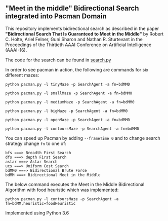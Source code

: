 ## "Meet in the middle" Bidirectional Search integrated into Pacman Domain

This repository implements bidirectional search as described in the paper **"Bidirectional Search That Is Guaranteed to Meet in the Middle"** by Robert C. Holte, Ariel Felner, Guni Sharon and Nathan R. Sturtevant in the Proceedings of the Thirtieth AAAI Conference on Artificial Intelligence (AAAI-16).

The code for the search can be found in [search.py](https://github.com/deepakshi-mittal/bds_search/blob/BDSFinalProject/search/search.py)

In order to see pacman in action, the following are commands for six different mazes:
```
python pacman.py -l tinyMaze -p SearchAgent -a fn=bdMM0

python pacman.py -l smallMaze -p SearchAgent -a fn=bdMM0

python pacman.py -l mediumMaze -p SearchAgent -a fn=bdMM0

python pacman.py -l bigMaze -p SearchAgent -a fn=bdMM0

python pacman.py -l openMaze -p SearchAgent -a fn=bdMM0

python pacman.py -l contoursMaze -p SearchAgent -a fn=bdMM0

```
You can speed up Pacman by adding ```--frameTime 0``` and to change search strategy change ```fn``` to one of:
```
bfs ===> Breadth First Search
dfs ===> depth First Search
astar ===> Astar Search
ucs ===> Uniform Cost Search
bdMM0 ===> Bidirectional Brute Force
bdMM ===> Bidirectional Meet in the Middle
```
The below command executes the Meet in the Middle Bidirectional Algorithm with food heuristic which was implemented:
```
python pacman.py -l contoursMaze -p SearchAgent -a fn=bdMM,heuristic=foodHeuristic
```

Implemented using Python 3.6
